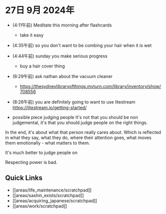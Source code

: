 # 27日 9月 2024年
- (4:11午前) Meditate this morning after flashcards
  - take it easy
- (4:35午前) so you don't want to be combing your hair when it is wet
- (4:44午前) sunday you make serious progress
  - buy a hair cover thing 
- (6:29午前) ask nathan about the vacuum cleaner
  - https://thesydneylibraryofthings.myturn.com/library/inventory/show/708556
- (8:26午前) you are definitely going to want to use litestream https://litestream.io/getting-started/

- possible piece judging people
It's not that you should be non judgemental, it's that you should judge people on the right things.

In the end, it's about what that person really cares about. Which is reflected in what they say, what they do, where their attention goes, what moves them emotionally - what matters to them.

It's much better to judge people on 

Respecting power is bad.






## Quick Links
- [[areas/life_maintenance/scratchpad]]
- [[areas/sashin_exists/scratchpad]]
- [[areas/acquiring_japanese/scratchpad]]
- [[areas/work/scratchpad]]
